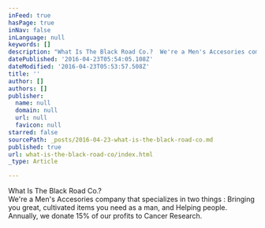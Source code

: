 ```yaml
---
inFeed: true
hasPage: true
inNav: false
inLanguage: null
keywords: []
description: "What Is The Black Road Co.?  We're a Men's Accesories company that specializes in two things : Bringing you great, cultivated items you need as a man, and Helping people. Annually, we donate 15% of our profits to Cancer Research."
datePublished: '2016-04-23T05:54:05.108Z'
dateModified: '2016-04-23T05:53:57.508Z'
title: ''
author: []
authors: []
publisher:
  name: null
  domain: null
  url: null
  favicon: null
starred: false
sourcePath: _posts/2016-04-23-what-is-the-black-road-co.md
published: true
url: what-is-the-black-road-co/index.html
_type: Article

---
```

What Is The Black Road Co.?   
We're a Men's Accesories company that specializes in two things : Bringing you great, cultivated items you need as a man, and Helping people. Annually, we donate 15% of our profits to Cancer Research.